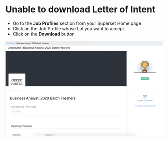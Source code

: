 # Unable to download Letter of Intent

* Go to the **Job Profiles** section from your Superset Home page
* Click on the Job Profile whose LoI you want to accept
* Click on the **Download** button

![](../../.gitbook/assets/image-3-copy.png)

